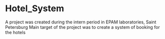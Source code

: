 # Hotel_System
A project was created during the intern period in EPAM laboratories, Saint Petersburg
Main target of the project was to create a system of booking for the hotels
